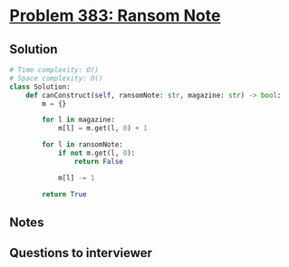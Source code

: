 # [Problem 383: Ransom Note](https://leetcode.com/problems/ransom-note/)

## Solution

```py
# Time complexity: O()
# Space complexity: O()
class Solution:
    def canConstruct(self, ransomNote: str, magazine: str) -> bool:
        m = {}

        for l in magazine:
            m[l] = m.get(l, 0) + 1

        for l in ransomNote:
            if not m.get(l, 0):
                return False

            m[l] -= 1

        return True
```

## Notes

## Questions to interviewer
